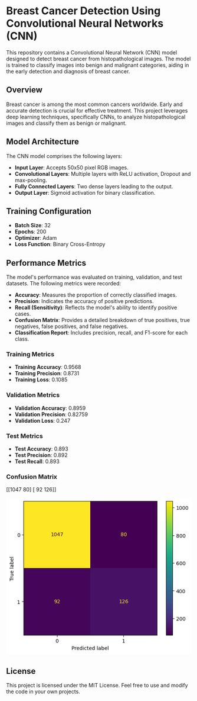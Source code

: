 # Breast Cancer Detection Using Convolutional Neural Networks (CNN)

This repository contains a Convolutional Neural Network (CNN) model designed to detect breast cancer from histopathological images. The model is trained to classify images into benign and malignant categories, aiding in the early detection and diagnosis of breast cancer.

## Overview

Breast cancer is among the most common cancers worldwide. Early and accurate detection is crucial for effective treatment. This project leverages deep learning techniques, specifically CNNs, to analyze histopathological images and classify them as benign or malignant.

## Model Architecture

The CNN model comprises the following layers:

- **Input Layer**: Accepts 50x50 pixel RGB images.
- **Convolutional Layers**: Multiple layers with ReLU activation, Dropout and max-pooling.
- **Fully Connected Layers**: Two dense layers leading to the output.
- **Output Layer**: Sigmoid activation for binary classification.

## Training Configuration

- **Batch Size**: 32
- **Epochs**: 200
- **Optimizer**: Adam
- **Loss Function**: Binary Cross-Entropy

## Performance Metrics

The model's performance was evaluated on training, validation, and test datasets. The following metrics were recorded:

- **Accuracy**: Measures the proportion of correctly classified images.
- **Precision**: Indicates the accuracy of positive predictions.
- **Recall (Sensitivity)**: Reflects the model's ability to identify positive cases.
- **Confusion Matrix**: Provides a detailed breakdown of true positives, true negatives, false positives, and false negatives.
- **Classification Report**: Includes precision, recall, and F1-score for each class.

### Training Metrics

- **Training Accuracy**: 0.9568
- **Training Precision**: 0.8731
- **Training Loss**: 0.1085

### Validation Metrics

- **Validation Accuracy**: 0.8959
- **Validation Precision**: 0.82759
- **Validation Loss**: 0.247


### Test Metrics

- **Test Accuracy**: 0.893
- **Test Precision**: 0.892
- **Test Recall**: 0.893

### Confusion Matrix
[[1047   80]
 [  92  126]]

![Confusion Matrix](Confusion-matrix.png)

## License
This project is licensed under the MIT License. Feel free to use and modify the code in your own projects.


